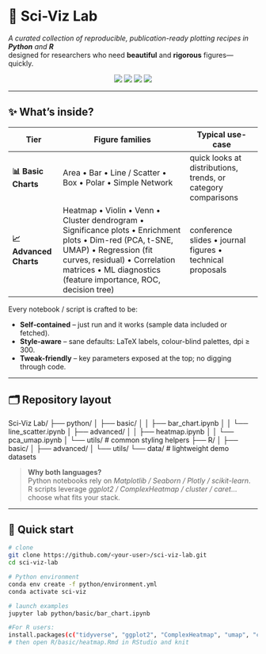 # 🔬 Sci-Viz Lab

*A curated collection of reproducible, publication-ready plotting recipes in **Python** and **R***  
designed for researchers who need **beautiful** and **rigorous** figures—quickly.

<div align="center">
  <img src="https://img.shields.io/badge/build-passing-brightgreen" />
  <img src="https://img.shields.io/badge/python-3.9%20|%203.10%20|%203.11-blue" />
  <img src="https://img.shields.io/badge/R-≥4.2-blueviolet" />
  <img src="https://img.shields.io/badge/license-MIT-lightgrey" />
</div>

---

## ✨ What’s inside?

| Tier | Figure families | Typical use-case |
|------|-----------------|------------------|
| **📊 Basic Charts** | Area • Bar • Line / Scatter • Box • Polar • Simple Network | quick looks at distributions, trends, or category comparisons |
| **📈 Advanced Charts** | Heatmap • Violin • Venn • Cluster dendrogram • Significance plots • Enrichment plots • Dim-red (PCA, t-SNE, UMAP) • Regression (fit curves, residual) • Correlation matrices • ML diagnostics (feature importance, ROC, decision tree) | conference slides • journal figures • technical proposals |

Every notebook / script is crafted to be:

* **Self-contained** – just run and it works (sample data included or fetched).
* **Style-aware** – sane defaults: LaTeX labels, colour-blind palettes, dpi ≥ 300.
* **Tweak-friendly** – key parameters exposed at the top; no digging through code.

---

## 🗂 Repository layout
Sci-Viz Lab/
├── python/
│ ├── basic/
│ │ ├── bar_chart.ipynb
│ │ └── line_scatter.ipynb
│ ├── advanced/
│ │ ├── heatmap.ipynb
│ │ └── pca_umap.ipynb
│ └── utils/ # common styling helpers
├── R/
│ ├── basic/
│ ├── advanced/
│ └── utils/
└── data/ # lightweight demo datasets


> **Why both languages?**  
> Python notebooks rely on *Matplotlib / Seaborn / Plotly / scikit-learn*.  
> R scripts leverage *ggplot2 / ComplexHeatmap / cluster / caret*… choose what fits your stack.

---

## 🚀 Quick start

```bash
# clone
git clone https://github.com/<your-user>/sci-viz-lab.git
cd sci-viz-lab

# Python environment
conda env create -f python/environment.yml
conda activate sci-viz

# launch examples
jupyter lab python/basic/bar_chart.ipynb

#For R users:
install.packages(c("tidyverse", "ggplot2", "ComplexHeatmap", "umap", "cluster"))
# then open R/basic/heatmap.Rmd in RStudio and knit


